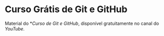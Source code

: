 # Curso Grátis de Git e GitHub
Material do **Curso de Git e GitHub*, disponível gratuitamente no canal do *YouTube*.
